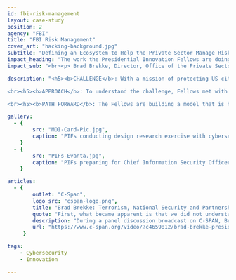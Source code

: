```yaml
---
id: fbi-risk-management
layout: case-study
position: 2
agency: "FBI"
title: "FBI Risk Management"
cover_art: "hacking-background.jpg"
subtitle: "Defining an Ecosystem to Help the Private Sector Manage Risk and Mitigate Threats"
impact_heading: "The work the Presidential Innovation Fellows are doing on this initiative of risk management and threat prevention is challenging conventional wisdom at the FBI in terms of our role, and in how we should measure success as we help protect the private sector and the US Economy.<br>"
impact_sub: "<br><p> Brad Brekke, Director, Office of the Private Sector, Federal Bureau of Investigation</p>"

description: "<h5><b>CHALLENGE</b>: With a mission of protecting US citizens, the Federal Bureau of Investigation is continually faced with a wide range of threats, from terrorism to active shooters to the increasing threat of cyber crime. Part of the FBI’s mission is also to protect private sector companies and the US Economy. In collaboration with the FBI, the Presidential Innovation Fellows focused on the challenge of defining an ecosystem to help the private sector manage risk and mitigate threats, as part of the overall strategy to protect the US economy.</h5>

<br><h5><b>APPROACH</b>: To understand the challenge, Fellows met with a broad range of stakeholders in private sector companies—those on the front lines who are responsible for preventing attacks—to see firsthand the challenges that they face. These included Chief Information and Security Officers, intelligence analysts, network defenders and general security staff. Additionally, they met with threat management working groups, thought leaders in academia, FBI senior leadership and field agents. Across all of these stakeholders, they surfaced the underlying dynamics in preventing threats, and the needs and opportunities for what effective risk management should look like.</h5>

<br><h5><b>PATH FORWARD</b>: The Fellows are building a model that is helping both the FBI and the private sector more effectively manage risk. They identified key characteristics and the conditions required for effective risk management. They developed foundational principles that have a tectonic shift in how the FBI engages the private sector. Perhaps most importantly, the Fellows are helping to drive culture change within the FBI, with support from FBI senior leadership to the Field Office level.</h5>"

gallery:
  - {
        src: "MOI-Card-Pic.jpg",
        caption: "PIFs conducting design research exercise with cybersecurity users to understand the types of models that are most effective in information sharing and threat prevention."
    }
  - {
        src: "PIFs-Evanta.jpg",
        caption: "PIFs preparing for Chief Information Security Officer (CISO) conference in Los Angeles."
    }

articles:
  - {
        outlet: "C-Span",
        logo_src: "cspan-logo.png",
        title: "Brad Brekke: Terrorism, National Security and Partnerships Panel Discussion, October 20, 2016",
        quote: "First, what became apparent is that we did not understand the private sector well. For us to engage beyond transactional events, we need to know each other better. The second principle is finding mutual benefit. As the Presidential Innovation Fellows put it, ‘Measure value, not investigations.’... what is the value proposition for engagement with the private sector. Which then, now that you’ve identified how you work together, you move from information sharing to collaboration. And by collaboration it means, the third principle, you have to co-create the solution, which is a shift culturally. We like the control, we like to dictate what happens, but we’re looking at how do we do that with the private sector. How do we co-create their solution, and quite frankly it actually works better the iterations we've tried.",
        description: "During a panel discussion broadcast on C-SPAN, Brad Brekke, Director, Office of Private Sector from the FBI, talks about key principles the Presidential Innovation Fellows developed as part of the initiative they are driving forward.",
        url: "https://www.c-span.org/video/?c4659812/brad-brekke-presidential-innovation-fellows"
     }

tags:
    - Cybersecurity
    - Innovation

---
```

